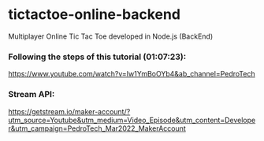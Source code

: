 # tictactoe-online-backend
Multiplayer Online Tic Tac Toe developed in Node.js (BackEnd)

### Following the steps of this tutorial (01:07:23):
https://www.youtube.com/watch?v=Iw1YmBoOYb4&ab_channel=PedroTech

### Stream API:
https://getstream.io/maker-account/?utm_source=Youtube&utm_medium=Video_Episode&utm_content=Developer&utm_campaign=PedroTech_Mar2022_MakerAccount